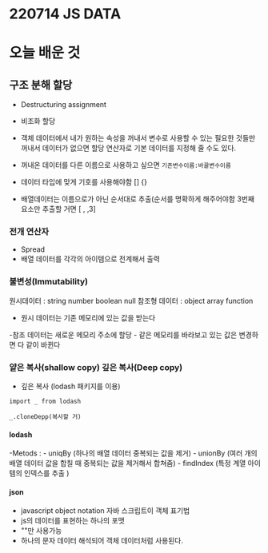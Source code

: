 # 220714 JS DATA

# 오늘 배운 것

## 구조 분해 할당 
 - Destructuring assignment
 - 비조화 할당

- 객체 데이터에서 내가 원하는 속성을 꺼내서 변수로 사용할 수 있는 필요한 것들만 꺼내서 데이터가 없으면 할당 연산자로 기본 데이터를 지정해 줄 수도 있다.
- 꺼내온 데이터를 다른 이름으로 사용하고 싶으면 `기존변수이름:바꿀변수이름`
- 데이터 타입에 맞게 기호를 사용해야함 [] {}
- 배열데이터는 이름으로가 아닌 순서대로 추출(순서를 명확하게 해주어야함 3번째 요소만 추출할 거면 [ , ,3]

### 전개 연산자
- Spread
- 배열 데이터를 각각의 아이템으로 전계해서 출력


### 불변성(Immutability)
원시데이터 : string number boolean null 
참조형 데이터 : object array function
 
- 원시 데이터는 기존 메모리에 있는 값을 받는다

-참조 데이터는 새로운 메모리 주소에 할당
    - 같은 메모리를 바라보고 있는 값은 변경하면 다 같이 바뀐다

### 얕은 복사(shallow copy) 깊은 복사(Deep copy)

- 깊은 복사 (lodash 패키지를 이용)
```
import _ from lodash

_.cloneDepp(복사할 거) 
```

#### lodash 
 -Metods :
      -  uniqBy  (하나의 배열 데이터 중복되는 값을 제거)
      - unionBy (여러 개의 배열 데이터  값을 합칠 때 중복되는 값을 제거해서 합쳐줌)
      - findIndex (특정 계열 아이템의 인덱스를 추출 )

#### json 
- javascript object notation 자바 스크립트이 객체 표기법
- js의 데이터를 표현하는 하나의 포맷
- ""만 사용가능   
- 하나의 문자 데이터 해석되어 객체 데이터처럼 사용된다. 
